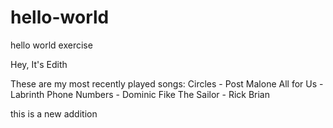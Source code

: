 # hello-world
hello world exercise

Hey, It's Edith

These are my most recently played songs:
Circles - Post Malone
All for Us - Labrinth
Phone Numbers - Dominic Fike
The Sailor - Rick Brian

this is a new addition
